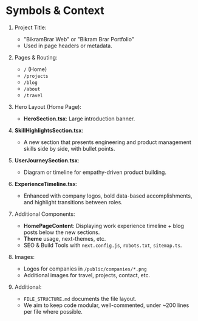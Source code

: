 # Symbols & Context

1. Project Title: 
   - "BikramBrar Web" or "Bikram Brar Portfolio"
   - Used in page headers or metadata.

2. Pages & Routing:
   - `/` (Home) 
   - `/projects` 
   - `/blog` 
   - `/about` 
   - `/travel`

3. Hero Layout (Home Page):
   - **HeroSection.tsx**: Large introduction banner.

4. **SkillHighlightsSection.tsx**:
   - A new section that presents engineering and product management skills side by side, with bullet points.

5. **UserJourneySection.tsx**:
   - Diagram or timeline for empathy-driven product building.

6. **ExperienceTimeline.tsx**:
   - Enhanced with company logos, bold data-based accomplishments, and highlight transitions between roles.

7. Additional Components:
   - **HomePageContent**: Displaying work experience timeline + blog posts below the new sections.
   - **Theme** usage, next-themes, etc.
   - SEO & Build Tools with `next.config.js`, `robots.txt`, `sitemap.ts`.

8. Images:
   - Logos for companies in `/public/companies/*.png`
   - Additional images for travel, projects, contact, etc.

9. Additional:
   - `FILE_STRUCTURE.md` documents the file layout.
   - We aim to keep code modular, well-commented, under ~200 lines per file where possible.